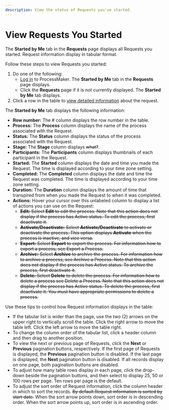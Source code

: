 ```yaml
---
description: View the status of Requests you've started.
---
```


# View Requests You Started

The **Started by Me** tab in the **Requests** page displays all Requests you started. Request information display in tabular format.

Follow these steps to view Requests you started:

1. Do one of the following:
   * [Log in](../log-in.md#log-in) to ProcessMaker. The **Started by Me** tab in the **Requests** page displays.
   * Click the **Requests** page if it is not currently displayed. The **Started by Me** tab displays.
2. Click a row in the table to [view detailed information](request-details.md) about the request.



The **Started by Me** tab displays the following information:

* **Row number:** The \# column displays the row number in the table.
* **Process:** The **Process** column displays the name of the process associated with the Request.
* **Status:** The **Status** column displays the status of the process associated with the Request.
* **Stage:** The **Stage** column displays ~~what?~~.
* **Participants:** The **Participants** column displays thumbnails of each participant in the Request.
* **Started:** The **Started** column displays the date and time you made the Request. The time is displayed according to your time zone setting.
* **Completed:** The **Completed** column displays the date and time the Request was completed. The time is displayed according to your time zone setting.
* **Duration:** The **Duration** column displays the amount of time that transpired from when you made the Request to when it was completed.
* **Actions:** Hover your cursor over this unlabeled column to display a list of actions you can use on the Request:
  * ~~**Edit:** Select **Edit** to edit the process. Note that this action does not display if the process has Active status. To edit the process, first deactivate it.~~
  * ~~**Activate/Deactivate:** Select **Activate/Deactivate** to activate or deactivate the process. This option displays **Activate** when the process is inactive, and vice versa.~~
  * ~~**Export:** Select **Export** to export the process. For information how to export a process, see Export a Process.~~
  * ~~**Archive:** Select **Archive** to archive the process. For information how to archive a process, see Archive a Process. Note that this action does not display if the process has Active status. To archive the process, first deactivate it.~~
  * ~~**Delete:** Select **Delete** to delete the process. For information how to delete a process see Delete a Process. Note that this action does not display if the process has Active status. To delete the process, first deactivate it. You must have appropriate permissions to delete a process.~~

Use these tips to control how Request information displays in the table:

* If the tabular list is wider than the page, use the two \(2\) arrows on the upper right to vertically scroll the table. Click the right arrow to move the table left. Click the left arrow to move the table right.
* To change the column order of the tabular list, click a header column and then drag to another position.
* To view the next or previous page of Requests, click the **Next** or **Previous** pagination buttons, respectively. If the first page of Requests is displayed, the **Previous** pagination button is disabled. If the last page is displayed, the **Next** pagination button is disabled. If all records display on one page, both pagination buttons are disabled.
* To adjust how many table rows display in each page, click the drop-down beside the pagination buttons, and then select to display 25, 50 or 100 rows per page. Ten rows per page is the default.
* To adjust the sort order of Request information, click the column header in which to sort the records. ~~By default Request information is sorted by start date.~~ When the sort arrow points down, sort order is in descending order. When the sort arrow points up, sort order is in ascending order.

